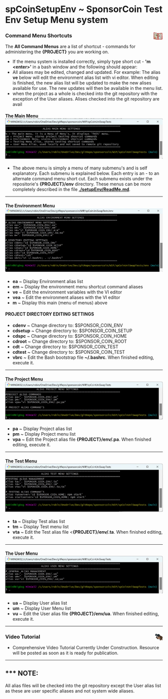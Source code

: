 # spCoinSetupEnv ~ SponsorCoin Test Env Setup Menu system

### Command Menu Shortcuts<img src="https://github.com/sponsorCoinAdmin/spCoinImages/blob/main/menu 1.jpg" width="6%" align= "right">


The <b>All Command Menus</b> are a list of shortcut - commands for administering the <b>{PROJECT}</b> you are working on.
- If the menu system is installed correctly, simply type short cut - <b>'m \<enter>'</b> in a bash window and the following should appear:
- All aliases may be edited, changed and updated. For example: The alias <b>ve</b> below will edit the environment alias list with vi editor. When editing is finished, the new alias list will be updated to make the new alises available for use. The new updates will then be available in the menu list.
- when the project as a whole is checked into the git repository with the exception of the User aliases. Alises checked into the git repository are avail 

#### The Main Menu![<b>Author Image</b>](https://github.com/sponsorCoinAdmin/spCoinImages/blob/main/mainMenu.jpg)
- The above menu is simply a menu of many submenu's and is self explanatory. Each submenu is explained below. Each entry is an - to an alternate command menu short cut. Each submenu exists under the repositorie's <b>{PROJECT}/env</b> directory. These menus can be more completely described in the file [<b>./setupEnv/ReadMe.md</b>](https://github.com/sponsorCoinAdmin/spCoinSetupEnv/blob/main/README.md).

- - - -

#### The Environment Menu![<b>Author Image</b>](https://github.com/sponsorCoinAdmin/spCoinImages/blob/main/envMenu.jpg)
- <b>ea</b>  ~ Display Environment alias list
- <b>em</b>  ~ Display the environment menu shortcut command aliases
- <b>ve</b>  ~ Edit the environment variables with the VI editor
- <b>vea</b> ~ Edit the environment aliases with the VI editor
- <b>m</b>   ~ Display this main (menu of menus) above

#### PROJECT DIRECTORY EDITING SETTINGS
- <b>cdenv</b>   ~  Change directory to: $SPONSOR_COIN_ENV
- <b>cdsetup</b> ~  Change directory to: $SPONSOR_COIN_SETUP
- <b>cdspc</b>   ~  Change directory to: $SPONSOR_COIN_HOME
- <b>cdroot</b>  ~  Change directory to: $SPONSOR_COIN_ROOT
- <b>cdt</b>     ~  Change directory to: $SPONSOR_COIN_TEST
- <b>cdtest</b>  ~  Change directory to: $SPONSOR_COIN_TEST
- <b>vbrc</b>    ~ Edit the Bash bootstrap file <b>~/.bashrc</b>. When finished editing, execute it.
- - - -

#### The Project Menu![<b>Author Image</b>](https://github.com/sponsorCoinAdmin/spCoinImages/blob/main/projectMenu.jpg)
- <b>pa</b>  ~ Display Project alias list
- <b>pm</b>  ~ Display Project menu list
- <b>vpa</b> ~ Edit the Project alias file <b>{PROJECT}/env/.pa</b>. When finished editing, execute it.
- - - -

#### The Test Menu![<b>Author Image</b>](https://github.com/sponsorCoinAdmin/spCoinImages/blob/main/testMenu.jpg)
- <b>ta</b>  ~ Display Test alias list
- <b>tm</b>  ~ Display Test menu list
- <b>vta</b> ~ Edit the Test alias file <<b>{PROJECT}/env/.ta</b>. When finished editing, execute it.
- - - -

#### The User Menu![<b>Author Image</b>](https://github.com/sponsorCoinAdmin/spCoinImages/blob/main/userMenu.jpg)
- <b>ua</b> ~ Display User alias list
- <b>um</b> ~ Display User Menu list
- <b>vu</b> ~ Edit the User alias file <b>{PROJECT}/env/ua</b>. When finished editing, execute it.
-  - - - -
### Video Tutorial<img src="https://github.com/sponsorCoinAdmin/spCoinImages/blob/main/video.png" width="5%" align= "right">
- Comprehensive Video Tutorial Currently Under Construction. Resource will be posted as soon as it is ready for publication.
- - - -
## *** NOTE:
All alias files will be checked into the git repository except the User alias list as these are user specific aliases and not system wide aliases.
